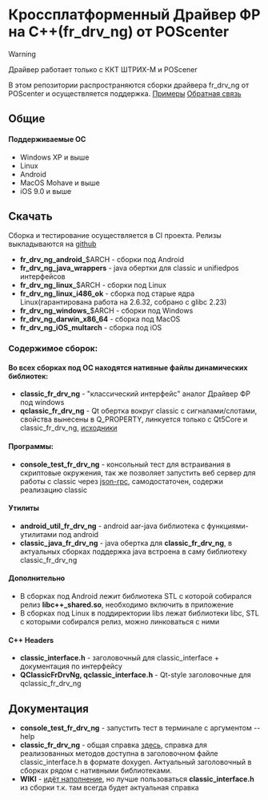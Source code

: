 # Кроссплатформенный Драйвер ФР на C++(fr_drv_ng) от POScenter

> [!WARNING]
> Драйвер работает только с ККТ ШТРИХ-М и POScener

В этом репозитории распространяются сборки драйвера fr_drv_ng от POScenter и осуществляется поддержка.
  [Примеры](https://github.com/shtrih-m/fr_drv_ng_examples)
  [Обратная связь](https://github.com/shtrih-m/fr_drv_ng/issues)

  ## Общие
  #### Поддерживаемые ОС
  * Windows XP и выше
  * Linux
  * Android
  * MacOS Mohave и выше
  * iOS 9.0 и выше

  ## Скачать
  Cборка и тестирование осуществляется в CI проекта. Релизы выкладываются на [github](https://github.com/shtrih-m/fr_drv_ng/releases)
  * **fr_drv_ng_android_**$ARCH - сборки под Android
  * **fr_drv_ng_java_wrappers** - java обертки для classic и unifiedpos интерфейсов
  * **fr_drv_ng_linux_**$ARCH - сборки под Linux
  * **fr_drv_ng_linux_i486_ok** - сборка под старые ядра Linux(гарантирована работа на 2.6.32, собрано с glibc 2.23)
  * **fr_drv_ng_windows_**$ARCH - сборки под Windows
  * **fr_drv_ng_darwin_x86_64** - сборка под MacOS
  * **fr_drv_ng_iOS_multarch** - сборка под iOS

  ### Содержимое сборок:
  #### Во всех сборках под ОС находятся нативные файлы динамических библиотек:
  * **classic_fr_drv_ng** - "классический интерфейс" аналог Драйвер ФР под windows
  * **qclassic_fr_drv_ng** - Qt обертка вокруг classic с сигналами/слотами, свойства вынесены в Q_PROPERTY, линкуется только с Qt5Core и classic_fr_drv_ng, [исходники](https://github.com/shtrih-m/qclassic_fr_drv_ng) 
  #### Программы:
  * **console_test_fr_drv_ng** - консольный тест для встраивания в скриптовые окружения, так же позволяет запустить веб сервер для работы с classic через [json-rpc](https://github.com/shtrih-m/fr_drv_ng_examples/tree/master/classic_jsonrpc), самодостаточен, содержи реализацию classic
  #### Утилиты
  * **android_util_fr_drv_ng** - android aar-java библиотека с функциями-утилитами под android
  * **classic_java_fr_drv_ng** - java обертка для **classic_fr_drv_ng**, в актуальных сборках поддержка java встроена в саму библиотеку classic_fr_drv_ng
  #### Дополнительно
  * В сборках под Android лежит библиотека STL с которой собирался релиз **libc++_shared.so**, необходимо включить в приложение
  * В сборках под Linux в поддиректории libs лежат библиотеки libc, STL с которыми собирался релиз, можно линковаться с ними
  #### С++ Headers
  * **classic_interface.h** - заголовочный для classic_interface + документация по интерфейсу
  * **QClassicFrDrvNg, qclassic_interface.h** - Qt-style заголовочные для qclassic_fr_drv_ng

  ## Документация
  * **console_test_fr_drv_ng** - запустить тест в терминале с аргументом --help
  * **classic_fr_drv_ng** - общая справка [здесь](https://exam.shtrih-m-partners.ru/assets/materials/DrayverKKT_517_10_12_22.zip), справка для реализованных методов доступна в заголовочном файле classic_interface.h в формате doxygen. Актуальный заголовочный в сборках рядом с нативными библиотеками.
  * **WIKI** - [идёт наполнение](https://github.com/shtrih-m/fr_drv_ng/wiki), но лучше пользоваться **classic_interface.h** из сборки т.к. там всегда будет актуальная справка
